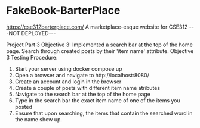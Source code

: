 # FakeBook-BarterPlace
https://cse312barterplace.com/
A marketplace-esque website for CSE312
---NOT DEPLOYED---

Project Part 3 Objective 3: Implemented a search bar at the top of the home page. Search through created posts by their 'item name' attribute.
Objective 3 Testing Procedure: 
1. Start your server using docker compose up
2. Open a browser and navigate to http://localhost:8080/
3. Create an account and login in the browser
4. Create a couple of posts with different item name atributes
5. Navigate to the search bar at the top of the home page
6. Type in the search bar the exact item name of one of the items you posted
7. Ensure that upon searching, the items that contain the searched word in the name show up.

